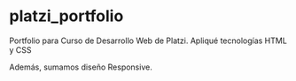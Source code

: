 # platzi_portfolio
Portfolio para Curso de Desarrollo Web de Platzi. Apliqué tecnologías HTML y CSS

Además, sumamos diseño Responsive.
